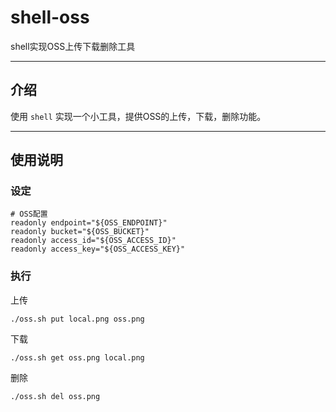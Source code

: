 # shell-oss

shell实现OSS上传下载删除工具

---

## 介绍

使用 `shell` 实现一个小工具，提供OSS的上传，下载，删除功能。

---

## 使用说明

### 设定

```shell
# OSS配置
readonly endpoint="${OSS_ENDPOINT}"
readonly bucket="${OSS_BUCKET}"
readonly access_id="${OSS_ACCESS_ID}"
readonly access_key="${OSS_ACCESS_KEY}"
```

### 执行

上传

```shell
./oss.sh put local.png oss.png
```

下载

```shell
./oss.sh get oss.png local.png
```

删除

```shell
./oss.sh del oss.png
```
